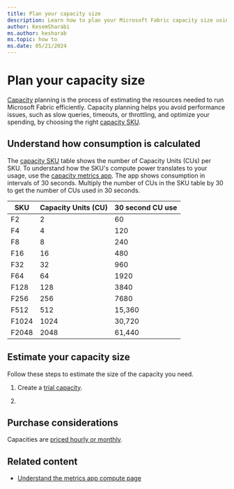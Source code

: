 ```yaml
---
title: Plan your capacity size
description: Learn how to plan your Microsoft Fabric capacity size using the the Microsoft Fabric capacity metrics app.
author: KesemSharabi
ms.author: kesharab
ms.topic: how to
ms.date: 05/21/2024
---
```


# Plan your capacity size

[Capacity](licenses.md#capacity) planning is the process of estimating the resources needed to run Microsoft Fabric efficiently. Capacity planning helps you avoid performance issues, such as slow queries, timeouts, or throttling, and optimize your spending, by choosing the right [capacity SKU](licenses.md#capacity-license).

## Understand how consumption is calculated

The [capacity SKU](licenses.md#capacity-license) table shows the number of Capacity Units (CUs) per SKU. To understand how the SKU's compute power translates to your usage, use the [capacity metrics app](metrics-app-compute-page.md). The app shows consumption in intervals of 30 seconds. Multiply the number of CUs in the SKU table by 30 to get the number of CUs used in 30 seconds.

| SKU | Capacity Units (CU) | 30 second CU use |
|--|--|--|
| F2 | 2 | 60 |
| F4 | 4 | 120 |
| F8 | 8 | 240 |
| F16 | 16 | 480 |
| F32 | 32 | 960 |
| F64 | 64 | 1920 |
| F128 | 128 | 3840 |
| F256 | 256 | 7680 |
| F512 | 512 | 15,360 |
| F1024 | 1024 | 30,720 |
| F2048 | 2048 | 61,440 |

## Estimate your capacity size

Follow these steps to estimate the size of the capacity you need.

1. Create a [trial capacity](../get-started/fabric-trial.md).

2. 

## Purchase considerations

Capacities are [priced hourly or monthly](https://azure.microsoft.com/en-us/pricing/details/microsoft-fabric/).

## Related content

* [Understand the metrics app compute page](metrics-app-compute-page.md)

